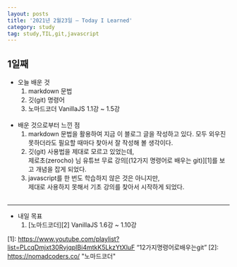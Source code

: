 ```yaml
---
layout: posts
title: '2021년 2월23일 — Today I Learned'
category: study
tag: study,TIL,git,javascript
---
```


## 1일째

- 오늘 배운 것
  1. markdown 문법
  2. 깃(git) 명령어
  3. 노마드코더 VanillaJS 1.1강 ~ 1.5강  
     <br>
- 배운 것으로부터 느낀 점
  1. markdown 문법을 활용하여 지금 이 블로그 글을 작성하고 있다.
     모두 외우진 못하더라도 필요할 때마다 찾아서 잘 작성해 볼 생각이다.
  2. 깃(git) 사용법을 제대로 모르고 있었는데,  
     제로초(zerocho) 님 유튜브 무료 강의[(12가지 명령어로 배우는 git)][1]를 보고 개념을 잡게 되었다.
  3. javascript를 한 번도 학습하지 않은 것은 아니지만,  
      제대로 사용하지 못해서 기초 강의를 찾아서 시작하게 되었다.  
     <br>

---

- 내일 목표
  1. [노마드코더][2] VanillaJS 1.6강 ~ 1.10강

[1]: https://www.youtube.com/playlist?list=PLcqDmjxt30RvjqpIBi4mtkK5LkzYtXluF “12가지명령어로배우는git”
[2]: https://nomadcoders.co/ "노마드코더"
